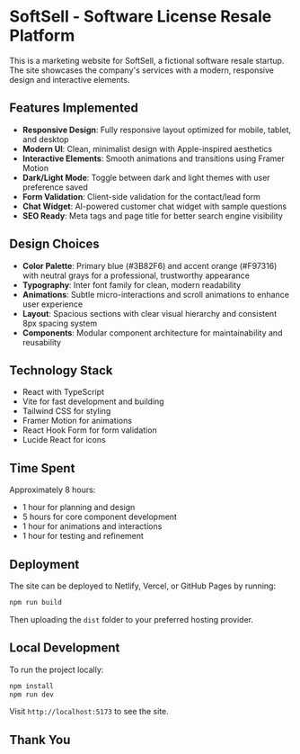 # SoftSell - Software License Resale Platform

This is a marketing website for SoftSell, a fictional software resale startup. The site showcases the company's services with a modern, responsive design and interactive elements.

## Features Implemented

- **Responsive Design**: Fully responsive layout optimized for mobile, tablet, and desktop
- **Modern UI**: Clean, minimalist design with Apple-inspired aesthetics
- **Interactive Elements**: Smooth animations and transitions using Framer Motion
- **Dark/Light Mode**: Toggle between dark and light themes with user preference saved
- **Form Validation**: Client-side validation for the contact/lead form
- **Chat Widget**: AI-powered customer chat widget with sample questions
- **SEO Ready**: Meta tags and page title for better search engine visibility

## Design Choices

- **Color Palette**: Primary blue (#3B82F6) and accent orange (#F97316) with neutral grays for a professional, trustworthy appearance
- **Typography**: Inter font family for clean, modern readability
- **Animations**: Subtle micro-interactions and scroll animations to enhance user experience
- **Layout**: Spacious sections with clear visual hierarchy and consistent 8px spacing system
- **Components**: Modular component architecture for maintainability and reusability

## Technology Stack

- React with TypeScript
- Vite for fast development and building
- Tailwind CSS for styling
- Framer Motion for animations
- React Hook Form for form validation
- Lucide React for icons

## Time Spent

Approximately 8 hours:
- 1 hour for planning and design
- 5 hours for core component development
- 1 hour for animations and interactions
- 1 hour for testing and refinement

## Deployment

The site can be deployed to Netlify, Vercel, or GitHub Pages by running:

```bash
npm run build
```

Then uploading the `dist` folder to your preferred hosting provider.

## Local Development

To run the project locally:

```bash
npm install
npm run dev
```


Visit `http://localhost:5173` to see the site.

## Thank You